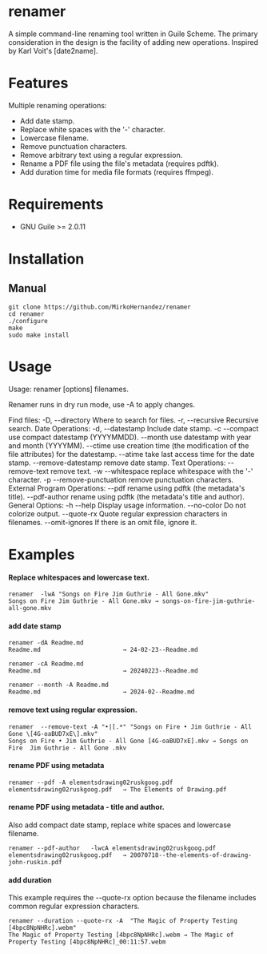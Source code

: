 # renamer

A simple command-line renaming tool written in Guile Scheme. The
primary consideration in the design is the facility of adding new
operations. Inspired by Karl Voit's [date2name].

# Features

Multiple renaming operations:

- Add date stamp.
- Replace white spaces with the '-' character.
- Lowercase filename.
- Remove punctuation characters.
- Remove arbitrary text using a regular expression.
- Rename a PDF file using the file's metadata (requires pdftk). 
- Add duration time for media file formats (requires ffmpeg). 

# Requirements

- GNU Guile >= 2.0.11

# Installation

## Manual

```console
git clone https://github.com/MirkoHernandez/renamer
cd renamer
./configure
make
sudo make install
```

# Usage

Usage: 
	   renamer [options]  filenames.

Renamer runs in dry run mode,  use -A  to apply changes.

Find files:
    -D, --directory           Where to search for files.
    -r, --recursive           Recursive search.
Date Operations:
    -d, --datestamp           Include date stamp.
    -c  --compact             use compact datestamp (YYYYMMDD).
        --month               use datestamp with year and month (YYYYMM).
        --ctime               use creation time (the modification of the file attributes) for the datestamp.
        --atime               take last access time for the date stamp. 
        --remove-datestamp    remove date stamp. 
Text Operations:
        --remove-text         remove text.
    -w  --whitespace          replace whitespace with the '-' character.
    -p  --remove-punctuation  remove punctuation characters.
External Program Operations:
        --pdf                 rename using pdftk (the metadata's title).
        --pdf-author          rename using pdftk (the metadata's title and author).
General Options:
    -h  --help                Display usage information.
		--no-color            Do not colorize output.
        --quote-rx            Quote regular expression characters in filenames.
        --omit-ignores        If there is an omit file, ignore it.

# Examples

#### Replace whitespaces and lowercase text.

```console
renamer  -lwA "Songs on Fire Jim Guthrie - All Gone.mkv"
Songs on Fire Jim Guthrie - All Gone.mkv → songs-on-fire-jim-guthrie-all-gone.mkv
```

#### add date stamp

```console
renamer -dA Readme.md 
Readme.md                       → 24-02-23--Readme.md

renamer -cA Readme.md 
Readme.md                       → 20240223--Readme.md

renamer --month -A Readme.md 
Readme.md                       → 2024-02--Readme.md
```

#### remove text using regular expression.

```console
renamer  --remove-text -A "•|[.*" "Songs on Fire • Jim Guthrie - All Gone \[4G-oaBUD7xE\].mkv"
Songs on Fire • Jim Guthrie - All Gone [4G-oaBUD7xE].mkv → Songs on Fire  Jim Guthrie - All Gone .mkv
```

#### rename PDF using metadata

```console
renamer --pdf -A elementsdrawing02ruskgoog.pdf 
elementsdrawing02ruskgoog.pdf   → The Elements of Drawing.pdf
```
#### rename PDF using metadata - title and author.

Also add compact date stamp, replace white spaces and lowercase
filename.

```console
renamer --pdf-author   -lwcA elementsdrawing02ruskgoog.pdf 
elementsdrawing02ruskgoog.pdf   → 20070718--the-elements-of-drawing-john-ruskin.pdf
```

#### add duration

This example requires the --quote-rx option because the filename
includes common regular expression characters.

```console
renamer --duration --quote-rx -A  "The Magic of Property Testing [4bpc8NpNHRc].webm"
The Magic of Property Testing [4bpc8NpNHRc].webm → The Magic of Property Testing [4bpc8NpNHRc]_00:11:57.webm
```

